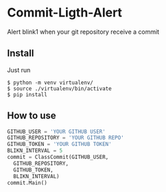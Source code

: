 # Commit-Ligth-Alert
Alert blink1 when your git repository receive a commit

## Install
Just run
```shell
$ python -m venv virtualenv/
$ source ./virtualenv/bin/activate
$ pip install
```


## How to use
```python
GITHUB_USER = 'YOUR GITHUB USER'
GITHUB_REPOSITORY = 'YOUR GITHUB REPO'
GITHUB_TOKEN = 'YOUR GITHUB TOKEN'
BLIKN_INTERVAL = 5
commit = ClassCommit(GITHUB_USER,
  GITHUB_REPOSITORY,
  GITHUB_TOKEN, 
  BLIKN_INTERVAL)
commit.Main()
```
